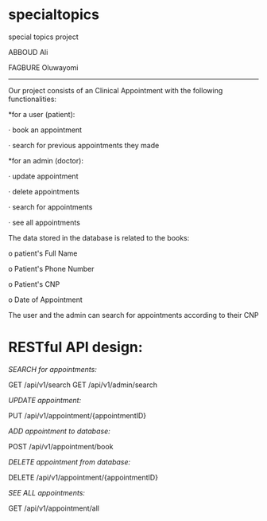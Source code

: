 # specialtopics
special topics project

ABBOUD Ali

FAGBURE Oluwayomi

----------------------------------------

Our project consists of an Clinical Appointment with the following functionalities:

*for a user (patient):

· book an appointment

· search for previous appointments they made

*for an admin (doctor):

· update appointment

· delete appointments

· search for appointments

· see all appointments 

The data stored in the database is related to the books:

o patient's Full Name

o Patient's Phone Number

o Patient's CNP

o Date of Appointment

The user and the admin can search for appointments according to their CNP 

# RESTful API design:

*SEARCH for appointments:*

 GET /api/v1/search
 GET /api/v1/admin/search
 
*UPDATE appointment:*

 PUT /api/v1/appointment/{appointmentID}
 
*ADD appointment to database:*

POST /api/v1/appointment/book

*DELETE appointment from database:*

DELETE /api/v1/appointment/{appointmentID}

*SEE ALL appointments:*

GET /api/v1/appointment/all
